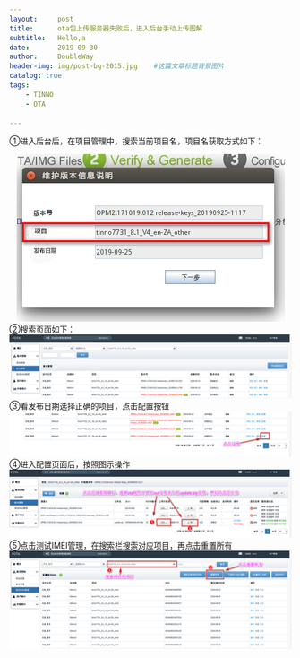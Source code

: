 ```yaml
---
layout:     post                    
title:      ota包上传服务器失败后，进入后台手动上传图解                
subtitle:   Hello,a
date:       2019-09-30            
author:     DoubleWay                      
header-img: img/post-bg-2015.jpg    #这篇文章标题背景图片
catalog: true                       
tags:                               
    - TINNO
    - OTA
    
---
```


①进入后台后，在项目管理中，搜索当前项目名，项目名获取方式如下：
<div align="center">
	<img src="/img/2019-09-30/2019-09-30-1.1.png">  
</div>  
②搜索页面如下：
<div align="center">
	<img src="/img/2019-09-30/2019-09-30-1.2.png">  
</div>
③看发布日期选择正确的项目，点击配置按钮
<div align="center">
	<img src="/img/2019-09-30/2019-09-30-1.3.png">  
</div>
④进入配置页面后，按照图示操作
<div align="center">
	<img src="/img/2019-09-30/2019-09-30-1.4.png">  
</div>
⑤点击测试IMEI管理，在搜索栏搜索对应项目，再点击重置所有
<div align="center">
	<img src="/img/2019-09-30/2019-09-30-1.5.png">  
</div>

